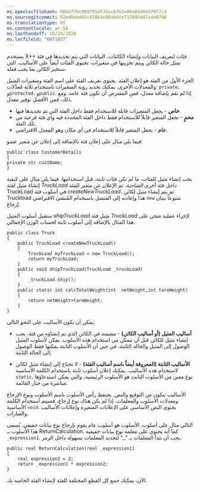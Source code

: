 ```yaml
---
ms.openlocfilehash: 08bb770c989795df35ec6763e09484d6e979f7cd
ms.sourcegitcommit: 82ed9ded42c47064c90ab6fe717893447cd48796
ms.translationtype: HT
ms.contentlocale: ar-SA
ms.lasthandoff: 10/19/2020
ms.locfileid: "6071857"
---
```

يستخدم X++ فئات لتعريف البيانات وإنشاء الكائنات. البيانات التي يتم تحديدها في فئة تمثل حالة الكائن ويتم تخزينها في متغيرات. تحتوي الفئات أيضاً على الأساليب، التي ستخبر الكائن بما يجب فعله. 

الجزء الأول من الفئة هو إعلان الفئة. يحتوي تعريف الفئة على اسم الفئة ومتغيرات المثيل والمعدلات الأخرى. يمكنك تحديد رؤية المتغيرات باستخدام ثلاثة مُعدِّلات: `private`، و`protected`، و`public`. إذا لم تقم بإضافة معدل، فمن المفترض أن تكون فئة عامة. ومع ذلك، فمن الأفضل توفير معدل.

-   **خاص** - يجعل المتغيرات قابلة للاستخدام فقط داخل الفئة التي تم تحديدها فيها.
-   **محمٍ** - تجعل المتغير قابلاً للاستخدام فقط داخل الفئة المحددة فيه وأي فئة فرعية من تلك الفئة.
-   **عام** - يجعل المتغير قابلاً للاستخدام في أي مكان وهو المعدل الافتراضي.

فيما يلي مثال على إعلان فئة بالإضافة إلى إعلان عن متغير عضو:
```xpp
public class CustomerDetails
{
private str custName;
}
```
يجب إنشاء مثيل للفئات، ما لم تكن فئات ثابتة، قبل استخدامها. فيما يلي مثال على كيفية إنشاء مثيل لفئة *TruckLoad* داخل فئة أخرى *الشاحنة*. تم الإعلان عن متغير للفئة TruckLoad في أسلوب فئة *createNewTruckLoad*، ثم يتم إنشاء مثيل لكائن Truckload هذا وإعادته إلى المتصل باستخدام المُنشئ الافتراضي `new` متبوعاً ببيان إرجاع.

ستقبل أسلوب المثيل *shipTruckLoad* مثيل فئة *TruckLoad* لإجراء عملية شحن على هذا المثال بالإضافة إلى أسلوب ثابتة لحساب الوزن الإجمالي.
```xpp
public class Truck
{
    public TruckLoad createNewTruckLoad()
    {
        TruckLoad myTruckLoad = new TruckLoad();
        return myTruckLoad;
    }
    public void shipTruckLoad(TruckLoad _truckLoad)
    {
        _truckLoad.ship();
    }
    public static int calcTotalWeight(int  netWeight,int tareWeight)
    {
        return netWeight+tareWeight;
    }
}
```
يمكن أن تكون الأساليب على النحو التالي:

-   **أساليب المثيل (أو أساليب الكائن)** - مضمنة في الكائن الذي تم إنشاؤه من فئة. يجب إنشاء مثيل للكائن قبل أن تتمكن من استخدام هذه الأسلوب. يمكن لأسلوب المثيل الوصول إلى المثيل والحالة الثابتة، في حين أن الأسلوب الثابتة يمكنها فقط الوصول إلى الحالة الثابتة.

-   **الأساليب الثابتة (المعروفة أيضاً باسم أساليب الفئة)** - لا تحتاج إلى إنشاء مثيل لكائن لاستخدام هذه الأساليب. يمكنك إعلان أسلوب ثابتة باستخدام الكلمة الأساسية `static`. نوع معين من الأسلوب الثابت هو الأسلوب الرئيسية، والتي يمكن استدعاؤها مباشرة من خيار القائمة.

الأساليب تتكون من التوقيع والنص. يحتفظ رأس الأسلوب باسم الأسلوب ونوع الإرجاع ومعدلات الأسلوب والمعلمات. إذا لم يكن هناك نوع إرجاع، فسيتم استخدام الكلمة الأساسية `void`. يحتوي النص الأساسي على الإعلانات المتغيرة وإعلانات الأساليب والعبارات.

التالي مثال على أسلوب. الأسلوب هو أسلوب عام يقوم بإرجاع نوع بيانات حقيقي. يُسمى هذا الأسلوب بـ ReturnCalculation. كما أنه يحتوي على معلمة نوع بيانات حقيقية `_expression1`. يجب أن تبدأ المعلمات بـ "_" لتحديد المعلمات بسهولة داخل الرمز.
```xpp
public real ReturnCalculation(real _expression1)
{
    real expression2 = 2;
    return _expression1 * expression2;
}
```
الآن، يمكنك جمع كل القطع المختلفة للفئة لإنشاء الفئة الخاصة بك.
